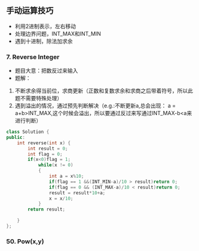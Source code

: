 ## 手动运算技巧
- 利用2进制表示，左右移动
- 处理边界问题，INT_MAX和INT_MIN
- 遇到十进制，除法加求余

### 7. Reverse Integer
- 题目大意：把数反过来输入
- 题解：
1. 不断求余得当前位，求商更新（正数和复数求余和求商之后带着符号，所以此题不需要特殊处理）
2. 遇到溢出的情况，通过预先判断解决（e.g.:不断更新a,总会出现： a = a+b>INT_MAX,这个时候会溢出，所以要通过反过来写通过INT_MAX-b<a来进行判断）

```cpp
class Solution {
public:
    int reverse(int x) {
        int result = 0;
        int flag = 0;
        if(x<0)flag = 1;
            while(x != 0)
            {
                int a = x%10;
                if(flag == 1 &&(INT_MIN-a)/10 > result)return 0;
                if(flag == 0 && (INT_MAX-a)/10 < result)return 0;
                result = result*10+a;
                x = x/10;
            }  
        return result;
        
    }
};
```

### 50. Pow(x,y)